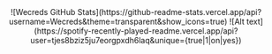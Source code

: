 <div align="center">![Wecreds GitHub Stats](https://github-readme-stats.vercel.app/api?username=Wecreds&theme=transparent&show_icons=true)
![Alt text](https://spotify-recently-played-readme.vercel.app/api?user=tjes8bziz5ju7eorgpxdh6laq&unique={true|1|on|yes})</div>
